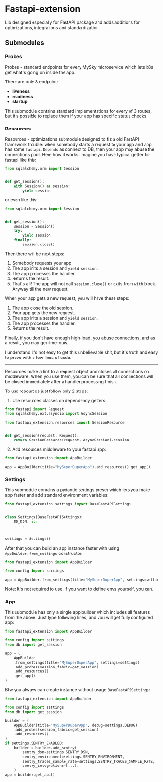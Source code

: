 # Fastapi-extension

Lib designed especially for FastAPI package and adds additions
for optimizations, integrations and standardization.

## Submodules

### Probes

Probes - standard endpoints for every MySky microservice
which lets k8s get what's going on inside the app.

There are only 3 endpoint:

* **liveness**
* **readiness**
* **startup**

This submodule contains standard implementations for every of 3 routes,
but it's possible to replace them if your app has specific status checks.

### Resources

Resources - optimizations submodule designed to fiz a old FastAPI
framework trouble: when somebody starts a request to your app and
app has some `fastapi.Depends` as connect to DB, then your app may
abuse the connections pool. Here how it works: imagine you have typical
getter for fastapi like this:

```python
from sqlalchemy.orm import Session


def get_session():
    with Session() as session:
        yield session
```

or even like this:

```python
from sqlalchemy.orm import Session


def get_session():
    session = Session()
    try:
        yield session
    finally:
        session.close()
```

Then there will be next steps:
1. Somebody requests your app
2. The app inits a session and `yield session`.
3. The app processes the handler.
4. Returns the result.
5. That's all! The app will not call `session.close()` or exits from `with` block.
   Anyway till the new request.
   
When your app gets a new request, you will have these steps:
1. The app close the old session.
2. Your app gets the new request.
3. The app inits a session and `yield session`.
4. The app processes the handler.
5. Returns the result.

Finally, if you don't have enough high-load, you abuse connections,
and as a result, you may get time-outs.

I understand it's not easy to get this unbelievable shit, but it's truth and
easy to prove with a few lines of code.

---

Resources make a link to a request object and closes all connections on middleware.
When you use them, you can be sure that all connections will be closed immediately
after a handler processing finish.

To use resources just follow only 2 steps:

1. Use resources classes on dependency getters:

```python
from fastapi import Request
from sqlalchemy.ext.asyncio import AsyncSession

from fastapi_extension.resources import SessionResource


def get_session(request: Request):
    return SessionResource(request, AsyncSession).session
```

2. Add resources middleware to your fastapi app:

```python
from fastapi_extension import AppBuilder

app = AppBuilder(title="MySuperDuperApp").add_resources().get_app()
```

### Settings

This submodule contains a pydantic settings preset which lets you make
app faster and add standard environment variables:

```python
from fastapi_extension.settings import BaseFastAPISettings


class Settings(BaseFastAPISettings):
    DB_DSN: str
    . . .


settings = Settings()
```

After that you can build an app instance faster with using
`AppBuilder.from_settings` constructor:

```python
from fastapi_extension import AppBuilder

from config import settings

app = AppBuilder.from_settings(title="MySuperDuperApp", settings=settings).get_app()
```

Note: It's not required to use. If you want to define envs yourself, you can.

### App

This submodule has only a single app builder which includes all features from the above.
Just type following lines, and you will get fully configured app:

```python
from fastapi_extension import AppBuilder

from config import settings
from db import get_session

app = (
    AppBuilder
    .from_settings(title="MySuperDuperApp", settings=settings)
    .add_probes(session_fabric=get_session)
    .add_resources()
    .get_app()
)
```

Btw you always can create instance without usage `BaseFastAPISettings`:

```python
from fastapi_extension import AppBuilder

from config import settings
from db import get_session

builder = (
    AppBuilder(title="MySuperDuperApp", debug=settings.DEBUG)
    .add_probes(session_fabric=get_session)
    .add_resources()
)
if settings.SENTRY_ENABLED:
    builder = builder.add_sentry(
        sentry_dsn=settings.SENTRY_DSN,
        sentry_environment=settings.SENTRY_ENVIRONMENT,
        sentry_traces_sample_rate=settings.SENTRY_TRACES_SAMPLE_RATE,
        sentry_integrations=[...],
    )
app = builder.get_app()
```
